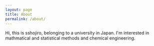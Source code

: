 ```yaml
---
layout: page
title: About
permalink: /about/
---
```


Hi, this is sshojiro, belonging to a university in Japan. I'm interested in mathmatical and statistical methods and chemical engineering.
